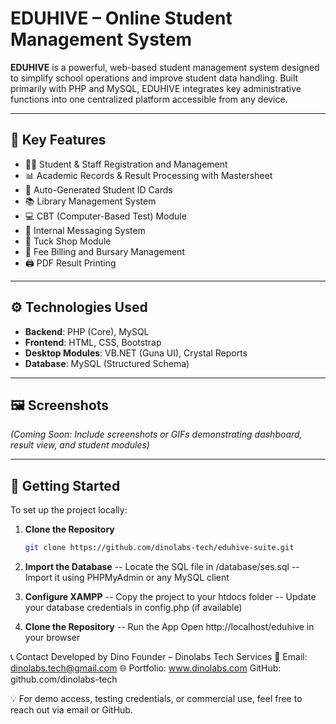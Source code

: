 # EDUHIVE – Online Student Management System

**EDUHIVE** is a powerful, web-based student management system designed to simplify school operations and improve student data handling. Built primarily with PHP and MySQL, EDUHIVE integrates key administrative functions into one centralized platform accessible from any device.

---

## 🧩 Key Features
- 👩‍🎓 Student & Staff Registration and Management  
- 📊 Academic Records & Result Processing with Mastersheet  
- 🪪 Auto-Generated Student ID Cards  
- 📚 Library Management System  
- 💻 CBT (Computer-Based Test) Module  
- 💬 Internal Messaging System  
- 🛒 Tuck Shop Module  
- 🧾 Fee Billing and Bursary Management  
- 🖨️ PDF Result Printing

---

## ⚙️ Technologies Used
- **Backend**: PHP (Core), MySQL  
- **Frontend**: HTML, CSS, Bootstrap  
- **Desktop Modules**: VB.NET (Guna UI), Crystal Reports  
- **Database**: MySQL (Structured Schema)

---

## 🖼️ Screenshots
<!-- Add your screenshots here -->
*(Coming Soon: Include screenshots or GIFs demonstrating dashboard, result view, and student modules)*

---

## 🚀 Getting Started

To set up the project locally:

1. **Clone the Repository**
   ```bash
   git clone https://github.com/dinolabs-tech/eduhive-suite.git

2. **Import the Database**
-- Locate the SQL file in /database/ses.sql
-- Import it using PHPMyAdmin or any MySQL client

3. **Configure XAMPP**
-- Copy the project to your htdocs folder
-- Update your database credentials in config.php (if available)

4. **Clone the Repository**
-- Run the App Open http://localhost/eduhive in your browser


📞 Contact
Developed by Dino
Founder – Dinolabs Tech Services
📧 Email: dinolabs.tech@gmail.com
🌐 Portfolio: www.dinolabs.com 
GitHub: github.com/dinolabs-tech

💡 For demo access, testing credentials, or commercial use, feel free to reach out via email or GitHub.
